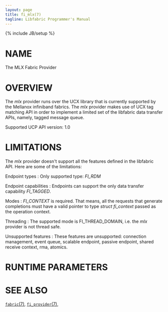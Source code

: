 ```yaml
---
layout: page
title: fi_mlx(7)
tagline: Libfabric Programmer's Manual
---
```

{% include JB/setup %}

# NAME

The MLX Fabric Provider

# OVERVIEW

The *mlx* provider runs over the UCX library
that is currently supported by the Mellanox infiniband fabrics.
The *mlx* provider makes use of UCX tag matching API in order to
implement a limited set of the libfabric data transfer APIs, namely,
tagged message queue.

Supported UCP API version: 1.0

# LIMITATIONS

The *mlx* provider doesn't support all the features defined in the
libfabric API. Here are some of the limitations:

Endpoint types
: Only supported type:  *FI_RDM*

Endpoint capabilities
: Endpoints can support the only data transfer capability
  *FI_TAGGED*.


Modes
: *FI_CONTEXT* is required. That means, all the requests that generate
  completions must have a valid pointer to type *struct fi_context*
  passed as the operation context.

Threading
: The supported mode is FI_THREAD_DOMAIN, i.e. the *mlx* provider is not thread safe.


Unsupported features
: These features are unsupported: connection management, event queue, 
  scalable endpoint, passive endpoint, shared receive context,
  rma, atomics.


# RUNTIME PARAMETERS


# SEE ALSO

[`fabric`(7)](fabric.7.html),
[`fi_provider`(7)](fi_provider.7.html),

